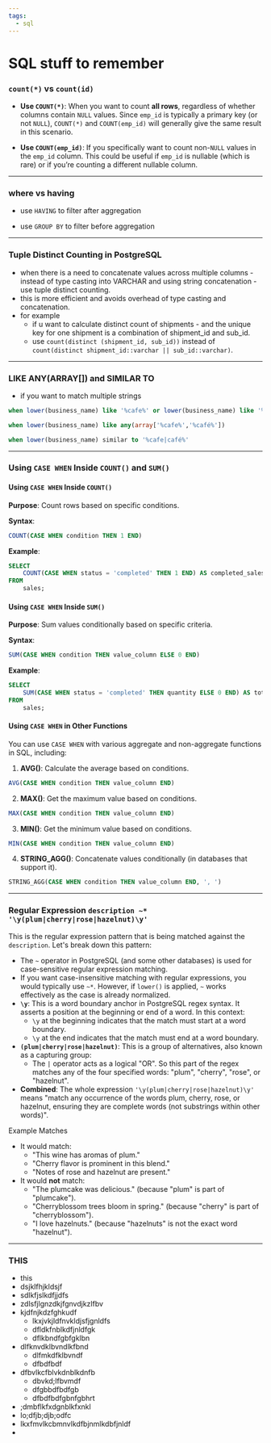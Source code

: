 ```yaml
---
tags:
  - sql
---
```

# SQL stuff to remember
### `count(*)` vs `count(id)`
- **Use `COUNT(*)`**: When you want to count **all rows**, regardless of whether columns contain `NULL` values. Since `emp_id` is typically a primary key (or not `NULL`), `COUNT(*)` and `COUNT(emp_id)` will generally give the same result in this scenario.

- **Use `COUNT(emp_id)`**: If you specifically want to count non-`NULL` values in the `emp_id` column. This could be useful if `emp_id` is nullable (which is rare) or if you’re counting a different nullable column.

---
### where vs having
- use `HAVING` to filter after aggregation

- use `GROUP BY` to filter before aggregation

---
### Tuple Distinct Counting in PostgreSQL

- when there is a need to concatenate values across multiple columns - instead of type casting into VARCHAR and using string concatenation - use tuple distinct counting.
- this is more efficient and avoids overhead of type casting and concatenation.
- for example 
	- if u want to calculate distinct count of shipments - and the unique key for one shipment is a combination of shipment_id and sub_id.
	- use `count(distinct (shipment_id, sub_id))`  instead of `count(distinct shipment_id::varchar || sub_id::varchar)`.
---
### LIKE ANY(ARRAY[]) and SIMILAR TO
- if you want to match multiple strings 

```sql
when lower(business_name) like '%cafe%' or lower(business_name) like '%café%' 
```

```sql
when lower(business_name) like any(array['%cafe%','%café%'])
```

```sql
when lower(business_name) similar to '%cafe|café%'
```

---
### Using `CASE WHEN` Inside `COUNT()` and `SUM()`

#### Using `CASE WHEN` Inside `COUNT()`
**Purpose**: Count rows based on specific conditions.

**Syntax**:
```sql
COUNT(CASE WHEN condition THEN 1 END)
```

**Example**:
```sql
SELECT 
    COUNT(CASE WHEN status = 'completed' THEN 1 END) AS completed_sales_count
FROM 
    sales;
```

#### Using `CASE WHEN` Inside `SUM()`

**Purpose**: Sum values conditionally based on specific criteria.

**Syntax**:
```sql
SUM(CASE WHEN condition THEN value_column ELSE 0 END)
```

**Example**:
```sql
SELECT 
    SUM(CASE WHEN status = 'completed' THEN quantity ELSE 0 END) AS total_completed_quantity
FROM 
    sales;
```

#### Using `CASE WHEN` in Other Functions

You can use `CASE WHEN` with various aggregate and non-aggregate functions in SQL, including:

1. **AVG()**: Calculate the average based on conditions.
```sql
AVG(CASE WHEN condition THEN value_column END)
```

2. **MAX()**: Get the maximum value based on conditions.
```sql
MAX(CASE WHEN condition THEN value_column END)
```

3. **MIN()**: Get the minimum value based on conditions.
```sql
MIN(CASE WHEN condition THEN value_column END)
```

4. **STRING_AGG()**: Concatenate values conditionally (in databases that support it).
```sql
STRING_AGG(CASE WHEN condition THEN value_column END, ', ')
```

---
### Regular Expression `description ~* '\y(plum|cherry|rose|hazelnut)\y'`

This is the regular expression pattern that is being matched against the `description`. Let's break down this pattern:
- The `~` operator in PostgreSQL (and some other databases) is used for case-sensitive regular expression matching.
- If you want case-insensitive matching with regular expressions, you would typically use `~*`. However, if `lower()` is applied, `~` works effectively as the case is already normalized.
- **`\y`**: This is a word boundary anchor in PostgreSQL regex syntax. It asserts a position at the beginning or end of a word. In this context:
	- `\y` at the beginning indicates that the match must start at a word boundary.
	- `\y` at the end indicates that the match must end at a word boundary.
- **`(plum|cherry|rose|hazelnut)`**: This is a group of alternatives, also known as a capturing group:
	- The `|` operator acts as a logical "OR". So this part of the regex matches any of the four specified words: "plum", "cherry", "rose", or "hazelnut".
- **Combined**: The whole expression `'\y(plum|cherry|rose|hazelnut)\y'` means "match any occurrence of the words plum, cherry, rose, or hazelnut, ensuring they are complete words (not substrings within other words)".

Example Matches
- It would match:
	- "This wine has aromas of plum."
    - "Cherry flavor is prominent in this blend."
    - "Notes of rose and hazelnut are present."
- It would **not** match:
    - "The plumcake was delicious." (because "plum" is part of "plumcake").
    - "Cherryblossom trees bloom in spring." (because "cherry" is part of "cherryblossom").
    - "I love hazelnuts." (because "hazelnuts" is not the exact word "hazelnut").

---
### THIS
- this 
- dsjklfhjkldsjf
- sdlkfjslkdfjjdfs
- zdlsfjlgnzdkjfgnvdjkzlfbv
- kjdfnjkdzfghkudf 
	-  lkxjvkjldfnvkldjsfjgnldfs
	- dfldkfnblkdfjnldfgk
	- dflkbndfgbfgklbn
- dlfknvdklbvndlkfbnd
	- dlfmkdfklbvndf
	- dfbdfbdf
- dfbvlkcfblvkdnblkdnfb
	- dbvkd;lfbvmdf
	- dfgbbdfbdfgb
	- dfbdfbdfgbnfgbhrt
- ;dmbflkfxdgnblkfxnkl 
- lo;dfjb;djb;odfc
- lkxfmvlkcbmnvlkdfbjnmlkdbfjnldf
- 